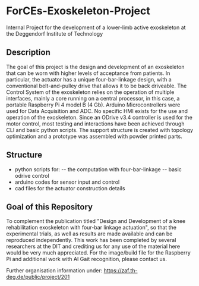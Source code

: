 # ForCEs-Exoskeleton-Project
Internal Project for the development of a lower-limb active exoskeleton at the Deggendorf Institute of Technology

## Description
The goal of this project is the design and development of an exoskeleton that can be worn with higher levels of acceptance
from patients. In particular, the actuator has a unique four-bar-linkage design, with a conventional belt-and-pulley drive
that allows it to be back driveable. 
The Control System of the exoskeleton relies on the operation of multiple interfaces, mainly a core running on a central processor, 
in this case, a portable Raspberry Pi 4 model B (4 Gb). Arduino Microcontrollers were used for Data Acquisition and ADC.
No specific HMI exists for the use and operation of the exoskeleton. Since an ODrive v3.4 controller is used for the motor control,
most testing and interactions have been achieved through CLI and basic python scripts.
The support structure is created with topology optimization and a prototype was assembled with powder printed parts.

## Structure
- python scripts for:
-- the computation with four-bar-linkage 
-- basic odrive control
- arduino codes for sensor input and control
- cad files for the actuator construction details

## Goal of this Repository
To complement the publication titled "Design and Development of a knee rehabilitation exoskeleton with four-bar linkage actuation", so that the experimental trials, as well as results are made available and can be reproduced independently. This work has been completed by several researchers at the DIT and crediting us for any use of the material here would be very much appreciated.
For the image/build file for the Raspberry Pi and additional work with AI Gait recognition, please contact us.


Further organisation information under: https://zaf.th-deg.de/public/project/201
